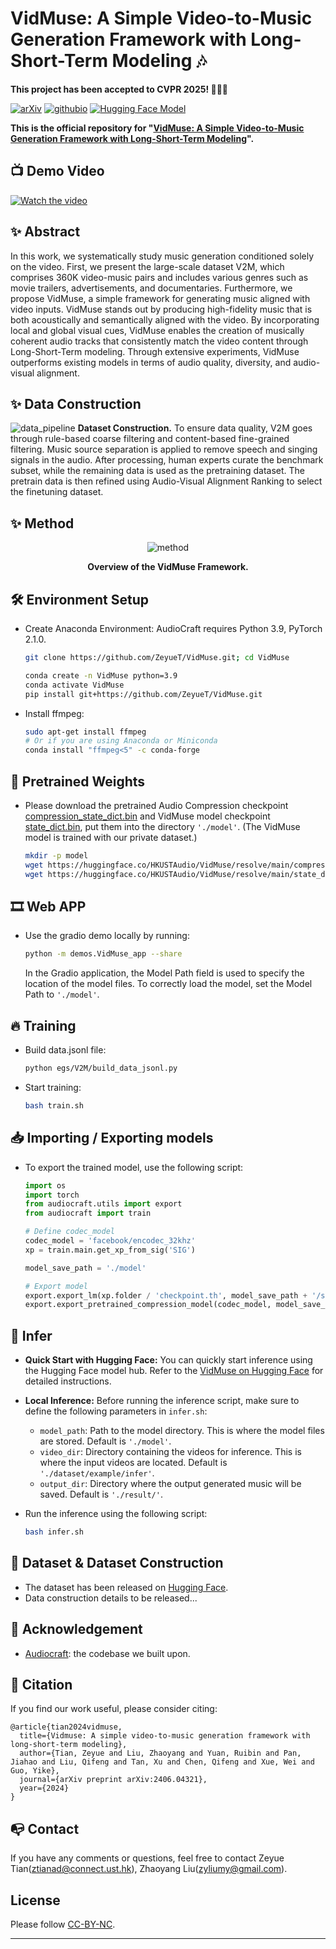 # VidMuse: A Simple Video-to-Music Generation Framework with Long-Short-Term Modeling 🎶

**This project has been accepted to CVPR 2025! 🚀🚀🚀**

[![arXiv](https://img.shields.io/badge/arXiv-2406.04321-brightgreen.svg?style=flat-square)](https://arxiv.org/pdf/2406.04321)   [![githubio](https://img.shields.io/badge/GitHub.io-Project-blue?logo=Github&style=flat-square)](https://vidmuse.github.io/) [![Hugging Face Model](https://img.shields.io/badge/%F0%9F%A4%97%20Hugging%20Face-Model-blue)](https://huggingface.co/HKUSTAudio/VidMuse)

**This is the official repository for "[VidMuse: A Simple Video-to-Music Generation Framework with Long-Short-Term Modeling](https://arxiv.org/pdf/2406.04321)".**

## 📺 Demo Video

[![Watch the video](https://github.com/user-attachments/assets/54107f99-2399-49ea-aa8e-131b7170d617)](https://www.youtube.com/watch?v=DbZbzcVI6qg)



## ✨ Abstract

In this work, we systematically study music generation conditioned solely on the video.
First, we present the large-scale dataset V2M, which comprises 360K video-music pairs and includes various genres such as movie trailers, advertisements, and documentaries.
Furthermore, we propose VidMuse, a simple framework for generating music aligned with video inputs. VidMuse stands out by producing high-fidelity music that is both acoustically and semantically aligned with the video. By incorporating local and global visual cues, VidMuse enables the creation of musically coherent audio tracks that consistently match the video content through Long-Short-Term modeling. Through extensive experiments, VidMuse outperforms existing models in terms of audio quality, diversity, and audio-visual alignment.

## ✨ Data Construction

![data_pipeline](https://github.com/ZeyueT/VidMuse/assets/126848881/91562024-3feb-4d56-8f1f-5c58a79187ab)
**Dataset Construction.** To ensure data quality, V2M goes through rule-based coarse filtering and content-based fine-grained filtering. Music source separation is applied to remove speech and singing signals in the audio. After processing, human experts curate the benchmark subset, while the remaining data is used as the pretraining dataset. The pretrain data is then refined using Audio-Visual Alignment Ranking to select the finetuning dataset.

## ✨ Method

<p align="center">
  <img src="https://github.com/user-attachments/assets/cd0444cc-dfc9-4498-b082-8c853ec2aa06" alt="method">
</p>



<p align="center"><strong>Overview of the VidMuse Framework.</strong></p>

## 🛠️ Environment Setup

- Create Anaconda Environment:
  AudioCraft requires Python 3.9, PyTorch 2.1.0.
  
  ```bash
  git clone https://github.com/ZeyueT/VidMuse.git; cd VidMuse
  ```
  
  ```bash
  conda create -n VidMuse python=3.9
  conda activate VidMuse
  pip install git+https://github.com/ZeyueT/VidMuse.git
  ```
- Install ffmpeg:
  
  ```bash
  sudo apt-get install ffmpeg
  # Or if you are using Anaconda or Miniconda
  conda install "ffmpeg<5" -c conda-forge
  ```

## 🔮 Pretrained Weights

- Please download the pretrained Audio Compression checkpoint [compression_state_dict.bin](https://huggingface.co/HKUSTAudio/VidMuse/blob/main/compression_state_dict.bin) and VidMuse model checkpoint [state_dict.bin](https://huggingface.co/HKUSTAudio/VidMuse/blob/main/state_dict.bin), put them into the directory `'./model'`. (The VidMuse model is trained with our private dataset.)
  ```bash
  mkdir -p model
  wget https://huggingface.co/HKUSTAudio/VidMuse/resolve/main/compression_state_dict.bin -O model/compression_state_dict.bin
  wget https://huggingface.co/HKUSTAudio/VidMuse/resolve/main/state_dict.bin -O model/state_dict.bin

  ```

## 🎞 Web APP

- Use the gradio demo locally by running:
  
  ```bash
  python -m demos.VidMuse_app --share
  ```
  
  In the Gradio application, the Model Path field is used to specify the location of the model files. To correctly load the model, set the Model Path to `'./model'`.

## 🔥 Training

- Build data.jsonl file:
  
  ```bash
  python egs/V2M/build_data_jsonl.py
  ```
- Start training:
  
  ```bash
  bash train.sh
  ```

## 📥 Importing / Exporting models

- To export the trained model, use the following script:
  
  ```python
  import os
  import torch
  from audiocraft.utils import export
  from audiocraft import train

  # Define codec_model
  codec_model = 'facebook/encodec_32khz'
  xp = train.main.get_xp_from_sig('SIG')

  model_save_path = './model'

  # Export model
  export.export_lm(xp.folder / 'checkpoint.th', model_save_path + '/state_dict.bin')
  export.export_pretrained_compression_model(codec_model, model_save_path + '/compression_state_dict.bin')
  ```

## 🎯 Infer

- **Quick Start with Hugging Face:**
  You can quickly start inference using the Hugging Face model hub. Refer to the [VidMuse on Hugging Face](https://huggingface.co/HKUSTAudio/VidMuse) for detailed instructions.

- **Local Inference:**
  Before running the inference script, make sure to define the following parameters in `infer.sh`:
  - `model_path`: Path to the model directory. This is where the model files are stored. Default is `'./model'`.
  - `video_dir`: Directory containing the videos for inference. This is where the input videos are located. Default is `'./dataset/example/infer'`.
  - `output_dir`: Directory where the output generated music will be saved. Default is `'./result/'`.

- Run the inference using the following script:

  ```bash
  bash infer.sh
  ```

## 🧱 Dataset & Dataset Construction

- The dataset has been released on [Hugging Face](https://huggingface.co/datasets/HKUSTAudio/VidMuse-V2M-Dataset).
- Data construction details to be released...

## 🤗 Acknowledgement

- [Audiocraft](https://github.com/facebookresearch/audiocraft): the codebase we built upon.

## 🚀 Citation

If you find our work useful, please consider citing:

```
@article{tian2024vidmuse,
  title={Vidmuse: A simple video-to-music generation framework with long-short-term modeling},
  author={Tian, Zeyue and Liu, Zhaoyang and Yuan, Ruibin and Pan, Jiahao and Liu, Qifeng and Tan, Xu and Chen, Qifeng and Xue, Wei and Guo, Yike},
  journal={arXiv preprint arXiv:2406.04321},
  year={2024}
}
```

## 📭 Contact

If you have any comments or questions, feel free to contact Zeyue Tian(ztianad@connect.ust.hk), Zhaoyang Liu(zyliumy@gmail.com).

## License

Please follow [CC-BY-NC](./LICENSE).

<hr>


